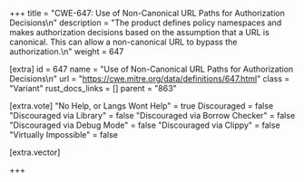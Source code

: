+++
title = "CWE-647: Use of Non-Canonical URL Paths for Authorization Decisions\n"
description = "The product defines policy namespaces and makes authorization decisions based on the assumption that a URL is canonical. This can allow a non-canonical URL to bypass the authorization.\n"
weight = 647

[extra]
id = 647
name = "Use of Non-Canonical URL Paths for Authorization Decisions\n"
url = "https://cwe.mitre.org/data/definitions/647.html"
class = "Variant"
rust_docs_links = []
parent = "863"

[extra.vote]
"No Help, or Langs Wont Help" = true
Discouraged = false
"Discouraged via Library" = false
"Discouraged via Borrow Checker" = false
"Discouraged via Debug Mode" = false
"Discouraged via Clippy" = false
"Virtually Impossible" = false

[extra.vector]

+++